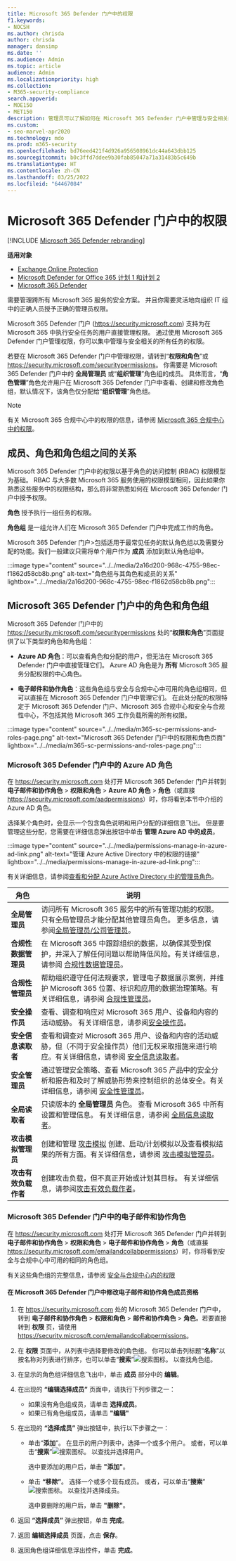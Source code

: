 ```yaml
---
title: Microsoft 365 Defender 门户中的权限
f1.keywords:
- NOCSH
ms.author: chrisda
author: chrisda
manager: dansimp
ms.date: ''
ms.audience: Admin
ms.topic: article
audience: Admin
ms.localizationpriority: high
ms.collection:
- M365-security-compliance
search.appverid:
- MOE150
- MET150
description: 管理员可以了解如何在 Microsoft 365 Defender 门户中管理与安全相关的所有任务的权限。
ms.custom:
- seo-marvel-apr2020
ms.technology: mdo
ms.prod: m365-security
ms.openlocfilehash: bd76eed421f4d926a956508961dc44a643dbb125
ms.sourcegitcommit: b0c3ffd7ddee9b30fab85047a71a31483b5c649b
ms.translationtype: HT
ms.contentlocale: zh-CN
ms.lasthandoff: 03/25/2022
ms.locfileid: "64467084"
---
```

# <a name="permissions-in-the-microsoft-365-defender-portal"></a>Microsoft 365 Defender 门户中的权限

[!INCLUDE [Microsoft 365 Defender rebranding](../includes/microsoft-defender-for-office.md)]

**适用对象**
- [Exchange Online Protection](exchange-online-protection-overview.md)
- [Microsoft Defender for Office 365 计划 1 和计划 2](defender-for-office-365.md)
- [Microsoft 365 Defender](../defender/microsoft-365-defender.md)

需要管理跨所有 Microsoft 365 服务的安全方案。 并且你需要灵活地向组织 IT 组中的正确人员授予正确的管理员权限。

Microsoft 365 Defender 门户 (<https://security.microsoft.com>) 支持为在 Microsoft 365 中执行安全任务的用户直接管理权限。 通过使用 Microsoft 365 Defender 门户管理权限，你可以集中管理与安全相关的所有任务的权限。

若要在 Microsoft 365 Defender 门户中管理权限，请转到“**权限和角色**”或 <https://security.microsoft.com/securitypermissions>。 你需要是 Microsoft 365 Defender 门户中的 **全局管理员** 或“**组织管理**”角色组的成员。 具体而言，“**角色管理**”角色允许用户在 Microsoft 365 Defender 门户中查看、创建和修改角色组，默认情况下，该角色仅分配给“**组织管理**”角色组。

> [!NOTE]
> 有关 Microsoft 365 合规中心中的权限的信息，请参阅 [Microsoft 365 合规中心中的权限](../../compliance/microsoft-365-compliance-center-permissions.md)。

## <a name="relationship-of-members-roles-and-role-groups"></a>成员、角色和角色组之间的关系

Microsoft 365 Defender 门户中的权限以基于角色的访问控制 (RBAC) 权限模型为基础。 RBAC 与大多数 Microsoft 365 服务使用的权限模型相同，因此如果你熟悉这些服务中的权限结构，那么将非常熟悉如何在 Microsoft 365 Defender 门户中授予权限。

**角色** 授予执行一组任务的权限。

**角色组** 是一组允许人们在 Microsoft 365 Defender 门户中完成工作的角色。

Microsoft 365 Defender 门户>包括适用于最常见任务的默认角色组以及需要分配的功能。我们一般建议只需将单个用户作为 **成员** 添加到默认角色组中。

:::image type="content" source="../../media/2a16d200-968c-4755-98ec-f1862d58cb8b.png" alt-text="角色组与其角色和成员的关系" lightbox="../../media/2a16d200-968c-4755-98ec-f1862d58cb8b.png":::

## <a name="roles-and-role-groups-in-the-microsoft-365-defender-portal"></a>Microsoft 365 Defender 门户中的角色和角色组

Microsoft 365 Defender 门户中的 <https://security.microsoft.com/securitypermissions> 处的“**权限和角色**”页面提供了以下类型的角色和角色组：

- **Azure AD 角色**：可以查看角色和分配的用户，但无法在 Microsoft 365 Defender 门户中直接管理它们。 Azure AD 角色是为 **所有** Microsoft 365 服务分配权限的中心角色。

- **电子邮件和协作角色**：这些角色组与安全与合规中心中可用的角色组相同，但可以直接在 Microsoft 365 Defender 门户中管理它们。 在此处分配的权限特定于 Microsoft 365 Defender 门户、Microsoft 365 合规中心和安全与合规性中心，不包括其他 Microsoft 365 工作负载所需的所有权限。

:::image type="content" source="../../media/m365-sc-permissions-and-roles-page.png" alt-text="Microsoft 365 Defender 门户中的权限和角色页面" lightbox="../../media/m365-sc-permissions-and-roles-page.png":::

### <a name="azure-ad-roles-in-the-microsoft-365-defender-portal"></a>Microsoft 365 Defender 门户中的 Azure AD 角色

在 <https://security.microsoft.com> 处打开 Microsoft 365 Defender 门户并转到 **电子邮件和协作角色** \> **权限和角色** \> **Azure AD 角色** \> **角色**（或直接 <https://security.microsoft.com/aadpermissions>）时，你将看到本节中介绍的 Azure AD 角色。

选择某个角色时，会显示一个包含角色说明和用户分配的详细信息飞出。 但是要管理这些分配，您需要在详细信息弹出按钮中单击 **管理 Azure AD 中的成员**。

:::image type="content" source="../../media/permissions-manage-in-azure-ad-link.png" alt-text="管理 Azure Active Directory 中的权限的链接" lightbox="../../media/permissions-manage-in-azure-ad-link.png":::

有关详细信息，请参阅[查看和分配 Azure Active Directory 中的管理员角色](/azure/active-directory/users-groups-roles/directory-manage-roles-portal)。

|角色|说明|
|---|---|
|**全局管理员**|访问所有 Microsoft 365 服务中的所有管理功能的权限。 只有全局管理员才能分配其他管理员角色。 更多信息，请参阅[全局管理员/公司管理员](/azure/active-directory/roles/permissions-reference#global-administrator--company-administrator)。|
|**合规性数据管理员**|在 Microsoft 365 中跟踪组织的数据，以确保其受到保护，并深入了解任何问题以帮助降低风险。有关详细信息，请参阅 [合规性数据管理员](/azure/active-directory/roles/permissions-reference#compliance-data-administrator)。|
|**合规性管理员**|帮助组织遵守任何法规要求，管理电子数据展示案例，并维护 Microsoft 365 位置、标识和应用的数据治理策略。有关详细信息，请参阅 [合规性管理员](/azure/active-directory/roles/permissions-reference#compliance-administrator)。|
|**安全操作员**|查看、调查和响应对 Microsoft 365 用户、设备和内容的活动威胁。 有关详细信息，请参阅[安全操作员](/azure/active-directory/roles/permissions-reference#security-operator)。|
|**安全信息读取者**|查看和调查对 Microsoft 365 用户、设备和内容的活动威胁，但（不同于安全操作员）他们无权采取措施来进行响应。有关详细信息，请参阅 [安全信息读取者](/azure/active-directory/roles/permissions-reference#security-reader)。|
|**安全管理员**|通过管理安全策略、查看 Microsoft 365 产品中的安全分析和报告和及时了解威胁形势来控制组织的总体安全。有关详细信息，请参阅 [安全性管理员](/azure/active-directory/roles/permissions-reference#security-administrator)。|
|**全局读取者**|只读版本的 **全局管理员** 角色。 查看 Microsoft 365 中所有设置和管理信息。 有关详细信息，请参阅 [全局信息读取者](/azure/active-directory/roles/permissions-reference#global-reader)。|
|**攻击模拟管理员**|创建和管理 [攻击模拟](attack-simulation-training.md) 创建、启动/计划模拟以及查看模拟结果的所有方面。有关详细信息，请参阅 [攻击模拟管理员](/azure/active-directory/roles/permissions-reference#attack-simulation-administrator)。|
|**攻击有效负载作者**|创建攻击负载，但不真正开始或计划其目标。 有关详细信息，请参阅[攻击有效负载作者](/azure/active-directory/roles/permissions-reference#attack-payload-author)。|

### <a name="email--collaboration-roles-in-the-microsoft-365-defender-portal"></a>Microsoft 365 Defender 门户中的电子邮件和协作角色

在 <https://security.microsoft.com> 处打开 Microsoft 365 Defender 门户并转到 **电子邮件和协作角色** \> **权限和角色** \> **电子邮件和协作角色** \> **角色**（或直接 <https://security.microsoft.com/emailandcollabpermissions>）时，你将看到安全与合规中心中可用的相同的角色组。

有关这些角色组的完整信息，请参阅 [安全与合规中心内的权限](permissions-in-the-security-and-compliance-center.md)

#### <a name="modify-email--collaboration-role-membership-in-the-microsoft-365-defender-portal"></a>在 Microsoft 365 Defender 门户中修改电子邮件和协作角色成员资格

1. 在 <https://security.microsoft.com> 处的 Microsoft 365 Defender 门户中，转到 **电子邮件和协作角色** \> **权限和角色** \> **邮件和协作角色** \> **角色**。若要直接转到 **权限** 页，请使用 <https://security.microsoft.com/emailandcollabpermissions>。

2. 在 **权限** 页面中，从列表中选择要修改的角色组。 你可以单击列标题“**名称**”以按名称对列表进行排序，也可以单击“**搜索**”![搜索图标](../../media/m365-cc-sc-search-icon.png)。 以查找角色组。

3. 在显示的角色组详细信息飞出中，单击 **成员** 部分中的 **编辑**。

4. 在出现的 **“编辑选择成员”** 页面中，请执行下列步骤之一：
   - 如果没有角色组成员，请单击 **选择成员**。
   - 如果已有角色组成员，请单击 **"编辑"**

5. 在出现的 **“选择成员”** 弹出按钮中，执行以下步骤之一：

   - 单击“**添加**”。 在显示的用户列表中，选择一个或多个用户。 或者，可以单击“**搜索**”![搜索图标](../../media/m365-cc-sc-search-icon.png)。 以查找并选择用户。

     选中要添加的用户后，单击 **"添加"**。

   - 单击 **“移除”**。 选择一个或多个现有成员。 或者，可以单击“**搜索**”![搜索图标](../../media/m365-cc-sc-search-icon.png)。 以查找并选择成员。

     选中要删除的用户后，单击 **"删除"**。

6. 返回 **“选择成员”** 弹出按钮，单击 **完成**。

7. 返回 **编辑选择成员** 页面，点击 **保存**。

8. 返回角色组详细信息浮出控件，单击 **完成**。
